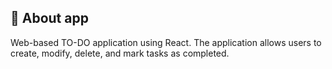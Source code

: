 
## 🚀 About app
Web-based TO-DO application using React. The application allows users to create, modify, delete, and mark tasks as completed.


